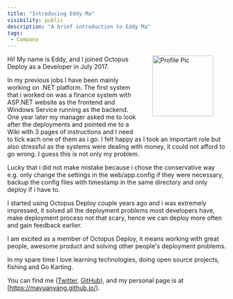 ```yaml
---
title: "Introducing Eddy Ma"
visibility: public
description: "A brief introduction to Eddy Ma"
tags:
 - Company
---
```


<div style="float: right; margin: 30px; margin-top: 0">
<img alt="Profile Pic" src="https://i.octopus.com/site/team/avatar-eddy-140.jpg" height="140" width="140" />
</div>

Hi! My name is Eddy, and I joined Octopus Deploy as a Developer in July 2017.

In my previous jobs I have been mainly working on .NET platform. The first system that i worked on was a finance system with ASP.NET website as the frontend and Windows Service running as the backend. One year later my manager asked me to look after the deployments and pointed me to a Wiki with 3 pages of instructions and I need to tick each one of them as i go. I felt happy as I took an important role but also stressful as the systems were dealing with money, it could not afford to go wrong. I guess this is not only my problem.

Lucky that i did not make mistake because i chose the conservative way e.g. only change the settings in the web/app.config if they were necessary, backup the config files with timestamp in the same directory and only deploy if i have to.

I started using Octopus Deploy couple years ago and i was extremely impressed, it solved all the deployment problems most developers have, make deployment process not that scary, hence we can deploy more often and gain feedback earlier.

I am excited as a member of Octopus Deploy, it means working with great people, awesome product and solving other people's deployment problems.

In my spare time I love learning technologies, doing open source projects, fishing and Go Karting.

You can find me ([Twitter](https://twitter.com/nmolecule/), [GitHub](https://github.com/mayuanyang/)), and my personal page is at [https://mayuanyang.github.io/).